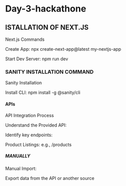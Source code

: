 # Day-3-hackathone
## ISTALLATION OF NEXT.JS

Next.js Commands

Create App: npx create-next-app@latest my-nextjs-app

Start Dev Server: npm run dev
### SANITY INSTALLATION COMMAND

Sanity Installation

Install CLI: npm install -g @sanity/cli
#### APIs
API Integration Process

Understand the Provided API:

Identify key endpoints:

Product Listings: e.g., /products
##### MANUALLY
Manual Import:

Export data from the API or another source
